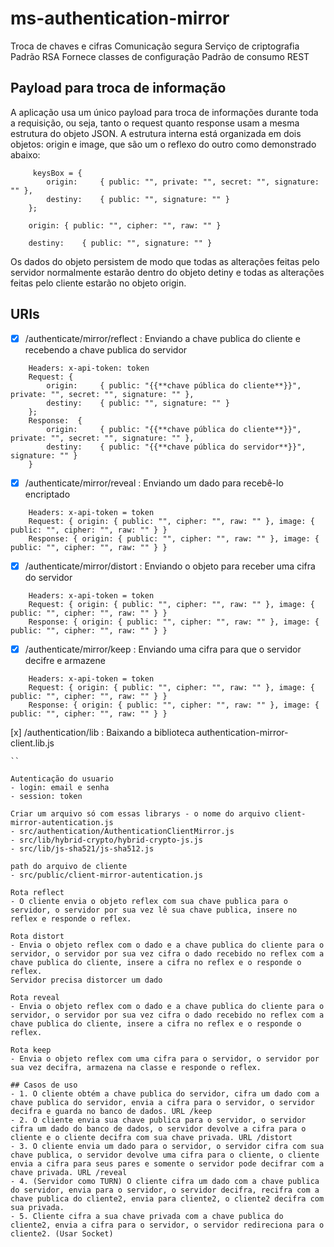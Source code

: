 # ms-authentication-mirror
Troca de chaves e cifras
Comunicação segura
Serviço de criptografia
Padrão RSA
Fornece classes de configuração
Padrão de consumo REST

## Payload para troca de informação
A aplicação usa um único payload para troca de informações durante toda a requisição, ou seja, tanto o request quanto response usam a mesma estrutura do objeto JSON.
A estrutura interna está organizada em dois objetos: origin e image, que são um o reflexo do outro como demonstrado abaixo:
``` Estrutura do payload completa:
     keysBox = {
        origin:     { public: "", private: "", secret: "", signature: "" },
        destiny:    { public: "", signature: "" }
    };
```
``` Estrutura interna do origin (origem é referente aos dados do cliente)
    origin: { public: "", cipher: "", raw: "" }
```
``` Estrutura interna da image (imagem é referente aos dados do servidor)
    destiny:    { public: "", signature: "" }
```
Os dados do objeto persistem de modo que todas as alterações feitas pelo servidor normalmente estarão dentro do objeto detiny e todas as alterações feitas pelo cliente estarão no objeto origin.

## URIs

- [x] /authenticate/mirror/reflect : Enviando a chave publica do cliente e recebendo a chave publica do servidor
``` POST /authenticate/mirror/reflect
    Headers: x-api-token: token
    Request: {
        origin:     { public: "{{**chave pública do cliente**}}", private: "", secret: "", signature: "" },
        destiny:    { public: "", signature: "" }
    };
    Response:  {
        origin:     { public: "{{**chave pública do cliente**}}", private: "", secret: "", signature: "" },
        destiny:    { public: "{{**chave pública do servidor**}}", signature: "" }
    }
```

- [x] /authenticate/mirror/reveal : Enviando um dado para recebê-lo encriptado
``` POST /authenticate/mirror/reveal
    Headers: x-api-token = token
    Request: { origin: { public: "", cipher: "", raw: "" }, image: { public: "", cipher: "", raw: "" } }
    Response: { origin: { public: "", cipher: "", raw: "" }, image: { public: "", cipher: "", raw: "" } }
```

- [x] /authenticate/mirror/distort : Enviando o objeto para receber uma cifra do servidor
``` POST /authenticate/mirror/distort
    Headers: x-api-token = token
    Request: { origin: { public: "", cipher: "", raw: "" }, image: { public: "", cipher: "", raw: "" } }
    Response: { origin: { public: "", cipher: "", raw: "" }, image: { public: "", cipher: "", raw: "" } }
```
- [x] /authenticate/mirror/keep : Enviando uma cifra para que o servidor decifre e armazene
``` POST /authenticate/mirror/keep
    Headers: x-api-token = token
    Request: { origin: { public: "", cipher: "", raw: "" }, image: { public: "", cipher: "", raw: "" } }
    Response: { origin: { public: "", cipher: "", raw: "" }, image: { public: "", cipher: "", raw: "" } }
```
[x] /authentication/lib : Baixando a biblioteca authentication-mirror-client.lib.js
``` GET /authenticate/hybrid-crypto-js
``

Autenticação do usuario
- login: email e senha
- session: token

Criar um arquivo só com essas librarys - o nome do arquivo client-mirror-autentication.js
- src/authentication/AuthenticationClientMirror.js
- src/lib/hybrid-crypto/hybrid-crypto-js.js
- src/lib/js-sha521/js-sha512.js

path do arquivo de cliente
- src/public/client-mirror-autentication.js

Rota reflect
- O cliente envia o objeto reflex com sua chave publica para o servidor, o servidor por sua vez lê sua chave publica, insere no reflex e responde o reflex.

Rota distort
- Envia o objeto reflex com o dado e a chave publica do cliente para o servidor, o servidor por sua vez cifra o dado recebido no reflex com a chave publica do cliente, insere a cifra no reflex e o responde o reflex.
Servidor precisa distorcer um dado

Rota reveal
- Envia o objeto reflex com o dado e a chave publica do cliente para o servidor, o servidor por sua vez cifra o dado recebido no reflex com a chave publica do cliente, insere a cifra no reflex e o responde o reflex.

Rota keep
- Envia o objeto reflex com uma cifra para o servidor, o servidor por sua vez decifra, armazena na classe e responde o reflex.

## Casos de uso
- 1. O cliente obtém a chave publica do servidor, cifra um dado com a chave publica do servidor, envia a cifra para o servidor, o servidor decifra e guarda no banco de dados. URL /keep
- 2. O cliente envia sua chave publica para o servidor, o servidor cifra um dado do banco de dados, o servidor devolve a cifra para o cliente e o cliente decifra com sua chave privada. URL /distort
- 3. O cliente envia um dado para o servidor, o servidor cifra com sua chave publica, o servidor devolve uma cifra para o cliente, o cliente envia a cifra para seus pares e somente o servidor pode decifrar com a chave privada. URL /reveal
- 4. (Servidor como TURN) O cliente cifra um dado com a chave publica do servidor, envia para o servidor, o servidor decifra, recifra com a chave publica do cliente2, envia para cliente2, o cliente2 decifra com sua privada.
- 5. Cliente cifra a sua chave privada com a chave publica do cliente2, envia a cifra para o servidor, o servidor redireciona para o cliente2. (Usar Socket)